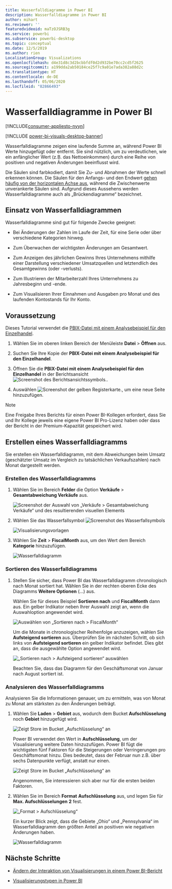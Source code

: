 ```yaml
---
title: Wasserfalldiagramme in Power BI
description: Wasserfalldiagramme in Power BI
author: mihart
ms.reviewer: ''
featuredvideoid: maTzOJSRB3g
ms.service: powerbi
ms.subservice: powerbi-desktop
ms.topic: conceptual
ms.date: 12/5/2019
ms.author: rien
LocalizationGroup: Visualizations
ms.openlocfilehash: d4e31d8c3d2bcbbfdf0d2d932be70cc2cd5f2625
ms.sourcegitcommit: a199dda2ab50184ce25f7c9a01e7ada382a88d2c
ms.translationtype: HT
ms.contentlocale: de-DE
ms.lasthandoff: 05/06/2020
ms.locfileid: "82866493"
---
```

# <a name="waterfall-charts-in-power-bi"></a>Wasserfalldiagramme in Power BI

[!INCLUDE[consumer-appliesto-nyyn](../includes/consumer-appliesto-nyyn.md)]

[!INCLUDE [power-bi-visuals-desktop-banner](../includes/power-bi-visuals-desktop-banner.md)]

Wasserfalldiagramme zeigen eine laufende Summe an, während Power BI Werte hinzugefügt oder entfernt. Sie sind nützlich, um zu verdeutlichen, wie ein anfänglicher Wert (z.B. das Nettoeinkommen) durch eine Reihe von positiven und negativen Änderungen beeinflusst wird.

Die Säulen sind farbkodiert, damit Sie Zu- und Abnahmen der Werte schnell erkennen können. Die Säulen für den Anfangs- und den Endwert [gehen häufig von der horizontalen Achse aus](https://support.office.com/article/Create-a-waterfall-chart-in-Office-2016-for-Windows-8de1ece4-ff21-4d37-acd7-546f5527f185#BKMK_Float "Starten Sie auf der horizontalen Achse"), während die Zwischenwerte unverankerte Säulen sind. Aufgrund dieses Aussehens werden Wasserfalldiagramme auch als „Brückendiagramme“ bezeichnet.

## <a name="when-to-use-a-waterfall-chart"></a>Einsatz von Wasserfalldiagrammen

Wasserfalldiagramme sind gut für folgende Zwecke geeignet:

* Bei Änderungen der Zahlen im Laufe der Zeit, für eine Serie oder über verschiedene Kategorien hinweg.

* Zum Überwachen der wichtigsten Änderungen am Gesamtwert.

* Zum Anzeigen des jährlichen Gewinns Ihres Unternehmens mithilfe einer Darstellung verschiedener Umsatzquellen und letztendlich des Gesamtgewinns (oder -verlusts).

* Zum Illustrieren der Mitarbeiterzahl Ihres Unternehmens zu Jahresbeginn und -ende.

* Zum Visualisieren Ihrer Einnahmen und Ausgaben pro Monat und des laufenden Kontostands für Ihr Konto.

## <a name="prerequisite"></a>Voraussetzung

Dieses Tutorial verwendet die [PBIX-Datei mit einem Analysebeispiel für den Einzelhandel](https://download.microsoft.com/download/9/6/D/96DDC2FF-2568-491D-AAFA-AFDD6F763AE3/Retail%20Analysis%20Sample%20PBIX.pbix).

1. Wählen Sie im oberen linken Bereich der Menüleiste **Datei** > **Öffnen** aus.
   
2. Suchen Sie Ihre Kopie der **PBIX-Datei mit einem Analysebeispiel für den Einzelhandel**.

1. Öffnen Sie die **PBIX-Datei mit einem Analysebeispiel für den Einzelhandel** in der Berichtsansicht ![Screenshot des Berichtsansichtssymbols.](media/power-bi-visualization-kpi/power-bi-report-view.png).

1. Auswählen ![Screenshot der gelben Registerkarte.,](media/power-bi-visualization-kpi/power-bi-yellow-tab.png) um eine neue Seite hinzuzufügen.

> [!NOTE]
> Eine Freigabe Ihres Berichts für einen Power BI-Kollegen erfordert, dass Sie und Ihr Kollege jeweils eine eigene Power BI Pro-Lizenz haben oder dass der Bericht in der Premium-Kapazität gespeichert wird.    

## <a name="create-a-waterfall-chart"></a>Erstellen eines Wasserfalldiagramms

Sie erstellen ein Wasserfalldiagramm, mit dem Abweichungen beim Umsatz (geschätzter Umsatz im Vergleich zu tatsächlichen Verkaufszahlen) nach Monat dargestellt werden.

### <a name="build-the-waterfall-chart"></a>Erstellen des Wasserfalldiagramms

1. Wählen Sie im Bereich **Felder** die Option **Verkäufe** > **Gesamtabweichung Verkäufe** aus.

   ![Screenshot der Auswahl von „Verkäufe > Gesamtabweichung Verkäufe“ und des resultierenden visuellen Elements](media/power-bi-visualization-waterfall-charts/power-bi-bar.png)

1. Wählen Sie das Wasserfallsymbol ![Screenshot des Wasserfallsymbols](media/power-bi-visualization-waterfall-charts/power-bi-waterfall-icon.png)

    ![Visualisierungsvorlagen](media/power-bi-visualization-waterfall-charts/convert-waterfall.png)

1. Wählen Sie **Zeit** > **FiscalMonth** aus, um den Wert dem Bereich **Kategorie** hinzuzufügen.

    ![Wasserfalldiagramm](media/power-bi-visualization-waterfall-charts/power-bi-waterfall-month.png)

### <a name="sort-the-waterfall-chart"></a>Sortieren des Wasserfalldiagramms

1. Stellen Sie sicher, dass Power BI das Wasserfalldiagramm chronologisch nach Monat sortiert hat. Wählen Sie in der rechten oberen Ecke des Diagramms **Weitere Optionen** (...) aus.

    Wählen Sie für dieses Beispiel **Sortieren nach** und **FiscalMonth** dann aus. Ein gelber Indikator neben Ihrer Auswahl zeigt an, wenn die Auswahloption angewendet wird.

    ![Auswählen von „Sortieren nach > FiscalMonth“](media/power-bi-visualization-waterfall-charts/power-bi-sort-by-fiscalmonth.png)
    
    Um die Monate in chronologischer Reihenfolge anzuzeigen, wählen Sie **Aufsteigend sortieren** aus. Überprüfen Sie im nächsten Schritt, ob sich links von **Aufsteigend sortieren** ein gelber Indikator befindet. Dies gibt an, dass die ausgewählte Option angewendet wird.

    ![„Sortieren nach > Aufsteigend sortieren“ auswählen](media/power-bi-visualization-waterfall-charts/power-bi-waterfall-ascending.png)

    

    Beachten Sie, dass das Diagramm für den Geschäftsmonat von Januar nach August sortiert ist.  

### <a name="explore-the-waterfall-chart"></a>Analysieren des Wasserfalldiagramms

Analysieren Sie die Informationen genauer, um zu ermitteln, was von Monat zu Monat am stärksten zu den Änderungen beiträgt.

1.  Wählen Sie **Laden** > **Gebiet** aus, wodurch dem Bucket **Aufschlüsselung** noch **Gebiet** hinzugefügt wird.

    ![Zeigt Store im Bucket „Aufschlüsselung“ an](media/power-bi-visualization-waterfall-charts/power-bi-waterfall-breakdown.png)

    Power BI verwendet den Wert in **Aufschlüsselung**, um der Visualisierung weitere Daten hinzuzufügen. Power BI fügt die wichtigsten fünf Faktoren für die Steigerungen oder Verringerungen pro Geschäftsmonat hinzu. Dies bedeutet, dass der Februar nun z.B. über sechs Datenpunkte verfügt, anstatt nur einen.  

    ![Zeigt Store im Bucket „Aufschlüsselung“ an](media/power-bi-visualization-waterfall-charts/power-bi-waterfall-breakdown-default.png)

    Angenommen, Sie interessieren sich aber nur für die ersten beiden Faktoren.

1. Wählen Sie im Bereich **Format** **Aufschlüsselung** aus, und legen Sie für **Max. Aufschlüsselungen** **2** fest.

    ![„Format > Aufschlüsselung“](media/power-bi-visualization-waterfall-charts/power-bi-waterfall-breakdown-two.png)

    Ein kurzer Blick zeigt, dass die Gebiete „Ohio“ und „Pennsylvania“ im Wasserfalldiagramm den größten Anteil an positiven wie negativen Änderungen haben.

    ![Wasserfalldiagramm](media/power-bi-visualization-waterfall-charts/power-bi-axis-waterfall.png)

## <a name="next-steps"></a>Nächste Schritte

* [Ändern der Interaktion von Visualisierungen in einem Power BI-Bericht](../service-reports-visual-interactions.md)

* [Visualisierungstypen in Power BI](power-bi-visualization-types-for-reports-and-q-and-a.md)
